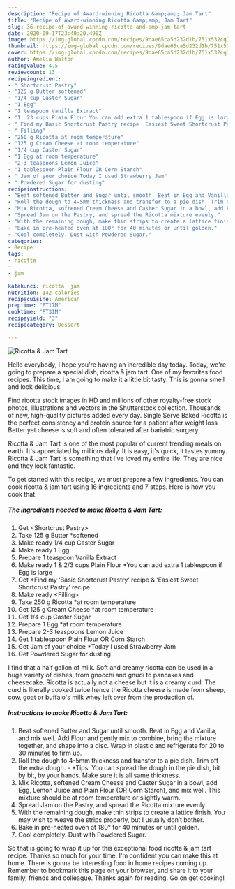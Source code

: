 ```yaml
---
description: "Recipe of Award-winning Ricotta &amp;amp; Jam Tart"
title: "Recipe of Award-winning Ricotta &amp;amp; Jam Tart"
slug: 36-recipe-of-award-winning-ricotta-and-amp-jam-tart
date: 2020-09-17T23:40:20.490Z
image: https://img-global.cpcdn.com/recipes/9dae65ca5d232d1b/751x532cq70/ricotta-jam-tart-recipe-main-photo.jpg
thumbnail: https://img-global.cpcdn.com/recipes/9dae65ca5d232d1b/751x532cq70/ricotta-jam-tart-recipe-main-photo.jpg
cover: https://img-global.cpcdn.com/recipes/9dae65ca5d232d1b/751x532cq70/ricotta-jam-tart-recipe-main-photo.jpg
author: Amelia Walton
ratingvalue: 4.5
reviewcount: 13
recipeingredient:
- " Shortcrust Pastry"
- "125 g Butter softened"
- "1/4 cup Caster Sugar"
- "1 Egg"
- "1 teaspoon Vanilla Extract"
- "1  23 cups Plain Flour You can add extra 1 tablespoon if Egg is large"
- " Find my Basic Shortcrust Pastry recipe  Easiest Sweet Shortcrust Pastry recipe"
- " Filling"
- "250 g Ricotta at room temperature"
- "125 g Cream Cheese at room temperature"
- "1/4 cup Caster Sugar"
- "1 Egg at room temperature"
- "2-3 teaspoons Lemon Juice"
- "1 tablespoon Plain Flour OR Corn Starch"
- " Jam of your choice Today I used Strawberry Jam"
- " Powdered Sugar for dusting"
recipeinstructions:
- "Beat softened Butter and Sugar until smooth. Beat in Egg and Vanilla, and mix well. Add Flour and gently mix to combine, bring the mixture together, and shape into a disc. Wrap in plastic and refrigerate for 20 to 30 minutes to firm up."
- "Roll the dough to 4-5mm thickness and transfer to a pie dish. Trim off the extra dough. *Tips: You can spread the dough in the pie dish, bit by bit, by your hands. Make sure it is all same thickness."
- "Mix Ricotta, softened Cream Cheese and Caster Sugar in a bowl, add Egg, Lemon Juice and Plain Flour (OR Corn Starch), and mix well. This mixture should be at room temperature or slightly warm."
- "Spread Jam on the Pastry, and spread the Ricotta mixture evenly."
- "With the remaining dough, make thin strips to create a lattice finish. You may wish to weave the strips properly, but I usually don’t bother."
- "Bake in pre-heated oven at 180° for 40 minutes or until golden."
- "Cool completely. Dust with Powdered Sugar."
categories:
- Recipe
tags:
- ricotta
- 
- jam

katakunci: ricotta  jam 
nutrition: 142 calories
recipecuisine: American
preptime: "PT17M"
cooktime: "PT31M"
recipeyield: "3"
recipecategory: Dessert

---
```



![Ricotta &amp; Jam Tart](https://img-global.cpcdn.com/recipes/9dae65ca5d232d1b/751x532cq70/ricotta-jam-tart-recipe-main-photo.jpg)

Hello everybody, I hope you're having an incredible day today. Today, we're going to prepare a special dish, ricotta &amp; jam tart. One of my favorites food recipes. This time, I am going to make it a little bit tasty. This is gonna smell and look delicious.

Find ricotta stock images in HD and millions of other royalty-free stock photos, illustrations and vectors in the Shutterstock collection. Thousands of new, high-quality pictures added every day. Single Serve Baked Ricotta is the perfect consistency and protein source for a patient after weight loss Better yet cheese is soft and often tolerated after bariatric surgery.

Ricotta &amp; Jam Tart is one of the most popular of current trending meals on earth. It's appreciated by millions daily. It is easy, it's quick, it tastes yummy. Ricotta &amp; Jam Tart is something that I've loved my entire life. They are nice and they look fantastic.


To get started with this recipe, we must prepare a few ingredients. You can cook ricotta &amp; jam tart using 16 ingredients and 7 steps. Here is how you cook that.

<!--inarticleads1-->

##### The ingredients needed to make Ricotta &amp; Jam Tart:

1. Get  &lt;Shortcrust Pastry&gt;
1. Take 125 g Butter *softened
1. Make ready 1/4 cup Caster Sugar
1. Make ready 1 Egg
1. Prepare 1 teaspoon Vanilla Extract
1. Make ready 1 &amp; 2/3 cups Plain Flour *You can add extra 1 tablespoon if Egg is large
1. Get  *Find my ‘Basic Shortcrust Pastry‘ recipe &amp; ‘Easiest Sweet Shortcrust Pastry’ recipe
1. Make ready  &lt;Filling&gt;
1. Take 250 g Ricotta *at room temperature
1. Get 125 g Cream Cheese *at room temperature
1. Get 1/4 cup Caster Sugar
1. Prepare 1 Egg *at room temperature
1. Prepare 2-3 teaspoons Lemon Juice
1. Get 1 tablespoon Plain Flour OR Corn Starch
1. Get  Jam of your choice *Today I used Strawberry Jam
1. Get  Powdered Sugar for dusting


I find that a half gallon of milk. Soft and creamy ricotta can be used in a huge variety of dishes, from gnocchi and gnudi to pancakes and cheesecake. Ricotta is actually not a cheese but it is a creamy curd. The curd is literally cooked twice hence the Ricotta cheese is made from sheep, cow, goat or buffalo&#39;s milk whey left over from the production of. 

<!--inarticleads2-->

##### Instructions to make Ricotta &amp; Jam Tart:

1. Beat softened Butter and Sugar until smooth. Beat in Egg and Vanilla, and mix well. Add Flour and gently mix to combine, bring the mixture together, and shape into a disc. Wrap in plastic and refrigerate for 20 to 30 minutes to firm up.
1. Roll the dough to 4-5mm thickness and transfer to a pie dish. Trim off the extra dough. - *Tips: You can spread the dough in the pie dish, bit by bit, by your hands. Make sure it is all same thickness.
1. Mix Ricotta, softened Cream Cheese and Caster Sugar in a bowl, add Egg, Lemon Juice and Plain Flour (OR Corn Starch), and mix well. This mixture should be at room temperature or slightly warm.
1. Spread Jam on the Pastry, and spread the Ricotta mixture evenly.
1. With the remaining dough, make thin strips to create a lattice finish. You may wish to weave the strips properly, but I usually don’t bother.
1. Bake in pre-heated oven at 180° for 40 minutes or until golden.
1. Cool completely. Dust with Powdered Sugar.




So that is going to wrap it up for this exceptional food ricotta &amp; jam tart recipe. Thanks so much for your time. I'm confident you can make this at home. There is gonna be interesting food in home recipes coming up. Remember to bookmark this page on your browser, and share it to your family, friends and colleague. Thanks again for reading. Go on get cooking!
